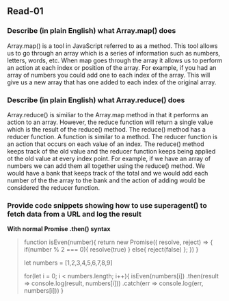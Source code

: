 ## Read-01

### Describe (in plain English) what Array.map() does
Array.map() is a tool in JavaScript referred to as a method. This tool allows us to go through an array which is a series of information such as numbers, letters, words, etc. When map goes through the array it allows us to perform an action at each index or position of the array. For example, if you had an array of numbers you could add one to each index of the array. This will give us a new array that has one added to each index of the original array.

### Describe (in plain English) what Array.reduce() does
Array.reduce() is similiar to the Array.map method in that it performs an action to an array. However, the reduce function will return a single value which is the result of the reduce() method. The reduce() method has a reducer function. A function is similar to a method. The reducer function is an action that occurs on each value of an index. The reduce() method keeps track of the old value and the reducer function keeps being applied ot the old value at every index point. For example, if we have an array of numbers we can add them all together using the reduce() method. We would have a bank that keeps track of the total and we would add each number of the the array to the bank and the action of adding would be considered the reducer function.

### Provide code snippets showing how to use superagent() to fetch data from a URL and log the result
**With normal Promise .then() syntax**
> function isEven(number){
>  return new Promise(( resolve, reject) => {
>    if(number % 2 === 0){
>        resolve(true)
>      }
>      else{
 >       reject(false)
  >    };
>  })
> }
>
> let numbers = [1,2,3,4,5,6,7,8,9]
>
> for(let i = 0; i < numbers.length; i++){
>  isEven(numbers[i])
>  .then(result => console.log(result, numbers[i]))
>  .catch(err => console.log(err, numbers[i]))
> }
